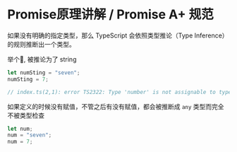 # Promise原理讲解 / Promise A+ 规范

如果没有明确的指定类型，那么 TypeScript 会依照类型推论（Type Inference）的规则推断出一个类型。

举个🌰, 被推论为了 string

```typescript
let numSting = "seven";
numSting = 7;

// index.ts(2,1): error TS2322: Type 'number' is not assignable to type 'string'.
```

如果定义的时候没有赋值，不管之后有没有赋值，都会被推断成 `any` 类型而完全不被类型检查

```typescript
let num;
num = "seven";
num = 7;
```
